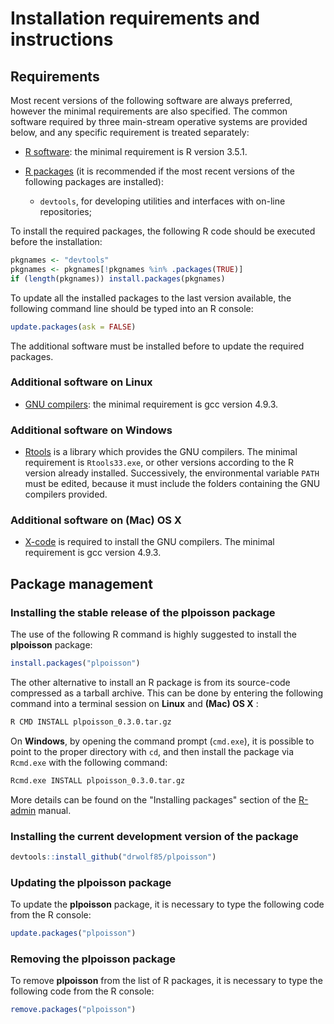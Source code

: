 # Installation requirements and instructions

## Requirements
Most recent versions of the following software are always preferred, however the minimal requirements are also specified. The common software required by three main-stream operative systems are provided below, and any specific requirement is treated separately:

 * [R software](http://www.r-project.org/): the minimal requirement is R version 3.5.1.

 * [R packages](http://cran.r-project.org/) (it is recommended if the most recent versions of the following packages are installed):
     * `devtools`, for developing utilities and interfaces with on-line repositories;

To install the required packages, the following R code should be executed before the installation:
```R
pkgnames <- "devtools"
pkgnames <- pkgnames[!pkgnames %in% .packages(TRUE)]
if (length(pkgnames)) install.packages(pkgnames)
```
To update all the installed packages to the last version available, the following command line should be typed into an R console:
```R
update.packages(ask = FALSE)
```
The additional software must be installed before to update the required packages.

### Additional software on Linux

 * [GNU compilers](https://gcc.gnu.org/): the minimal requirement is gcc version 4.9.3.

### Additional software on Windows

 * [Rtools](https://cran.r-project.org/bin/windows/Rtools/) is a library which provides the GNU compilers. The minimal requirement is `Rtools33.exe`, or other versions according to the R version already installed. Successively, the environmental variable `PATH` must be edited, because it must include the folders containing the GNU compilers provided.

### Additional software on (Mac) OS X

 * [X-code](https://developer.apple.com/xcode/download/) is required to install the GNU compilers. The minimal requirement is gcc version 4.9.3.

## Package management
### Installing the stable release of the plpoisson package

The use of the following R command is highly suggested to install the **plpoisson** package:
```R
install.packages("plpoisson")
```

The other alternative to install an R package is from its source-code compressed as a tarball archive. This can be done by entering the following command into a terminal session on **Linux** and **(Mac) OS X**  :
```bash
R CMD INSTALL plpoisson_0.3.0.tar.gz
```

On **Windows**, by opening the command prompt (`cmd.exe`), it is possible to point to the proper directory with `cd`, and then install the package via `Rcmd.exe` with the following command:

```bash
Rcmd.exe INSTALL plpoisson_0.3.0.tar.gz
```

More details can be found on the "Installing packages" section of the [R-admin](https://cran.r-project.org/doc/manuals/R-admin.html) manual.

### Installing the current development version of the package
```R
devtools::install_github("drwolf85/plpoisson")
```

### Updating the plpoisson package
To update the **plpoisson** package, it is necessary to type the following code from the R console:
```R
update.packages("plpoisson")
```

### Removing the plpoisson package
To remove **plpoisson** from the list of R packages, it is necessary to type the following code from the R console:
```R
remove.packages("plpoisson")
```
